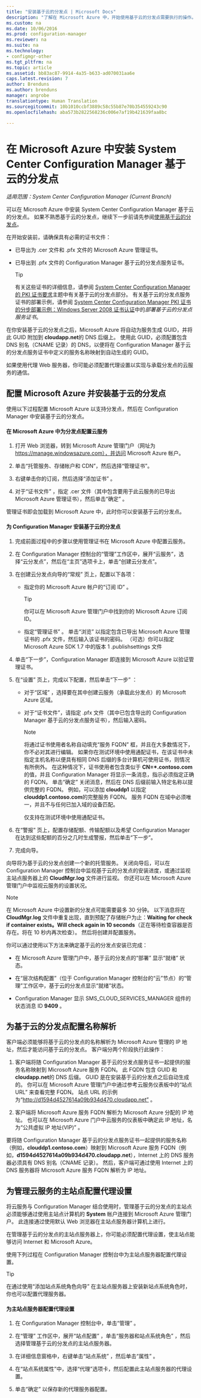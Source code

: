 ```yaml
---
title: "安装基于云的分发点 | Microsoft Docs"
description: "了解在 Microsoft Azure 中，开始使用基于云的分发点需要执行的操作。"
ms.custom: na
ms.date: 10/06/2016
ms.prod: configuration-manager
ms.reviewer: na
ms.suite: na
ms.technology:
- configmgr-other
ms.tgt_pltfrm: na
ms.topic: article
ms.assetid: bb83ac87-9914-4a35-b633-ad070031aa6e
caps.latest.revision: 7
author: Brenduns
ms.author: brenduns
manager: angrobe
translationtype: Human Translation
ms.sourcegitcommit: 10b1010ccbf3889c58c55b87e70b354559243c90
ms.openlocfilehash: aba573b2822568236c006e7af19b421639faa8bc

---
```

# <a name="install-cloud-based-distribution-points-in-microsoft-azure-for-system-center-configuration-manager"></a>在 Microsoft Azure 中安装 System Center Configuration Manager 基于云的分发点

*适用范围：System Center Configuration Manager (Current Branch)*

可以在 Microsoft Azure 中安装 System Center Configuration Manager 基于云的分发点。 如果不熟悉基于云的分发点，继续下一步前请先参阅[使用基于云的分发点](../../../../core/plan-design/hierarchy/use-a-cloud-based-distribution-point.md)。

 在开始安装前，请确保具有必需的证书文件：  

-   已导出为 .cer 文件和 .pfx 文件的 Microsoft Azure 管理证书。  

-   已导出到 .pfx 文件的 Configuration Manager 基于云的分发点服务证书。  

    > [!TIP]
    >   有关这些证书的详细信息，请参阅 [System Center Configuration Manager 的 PKI 证书要求](../../../../core/plan-design/network/pki-certificate-requirements.md)主题中有关基于云的分发点部分。 有关基于云的分发点服务证书的部署示例，请参阅 [System Center Configuration Manager PKI 证书的分步部署示例：Windows Server 2008 证书认证](/sccm/core/plan-design/network/example-deployment-of-pki-certificates)中的*部署基于云的分发点服务证书*。  


 在你安装基于云的分发点之后，Microsoft Azure 将自动为服务生成 GUID，并将此 GUID 附加到 **cloudapp.net**的 DNS 后缀上。 使用此 GUID，必须配置包含 DNS 别名（CNAME 记录）的 DNS，以便将在 Configuration Manager 基于云的分发点服务证书中定义的服务名称映射到自动生成的 GUID。  

 如果使用代理 Web 服务器，你可能必须配置代理设置以实现与承载分发点的云服务的通信。  

##  <a name="a-namebkmkconfigwindowsazureandinstalldpa-configure-microsoft-azure-and-install-cloud-based-distribution-points"></a><a name="BKMK_ConfigWindowsAzureandInstallDP"></a>配置 Microsoft Azure 并安装基于云的分发点  
 使用以下过程配置 Microsoft Azure 以支持分发点，然后在 Configuration Manager 中安装基于云的分发点。  

#### <a name="to-configure-a-cloud-service-in-microsoft-azure-for-a-distribution-point"></a>在 Microsoft Azure 中为分发点配置云服务  

1.  打开 Web 浏览器，转到 Microsoft Azure 管理门户（网址为 https://manage.windowsazure.com），并访问 Microsoft Azure 帐户。  

2.  单击“托管服务、存储帐户和 CDN”，然后选择“管理证书”。  

3.  右键单击你的订阅，然后选择“添加证书” 。  

4.  对于“证书文件” ，指定 .cer 文件（其中包含要用于此云服务的已导出 Microsoft Azure 管理证书），然后单击“确定” 。  

 管理证书即会加载到 Microsoft Azure 中，此时你可以安装基于云的分发点。  

#### <a name="to-install-a-cloud-based-distribution-point-for-configuration-manager"></a>为 Configuration Manager 安装基于云的分发点  

1.  完成前面过程中的步骤以使用管理证书在 Microsoft Azure 中配置云服务。  

2.  在 Configuration Manager 控制台的“管理”工作区中，展开“云服务”，选择“云分发点”，然后在“主页”选项卡上，单击“创建云分发点”。  

3.  在创建云分发点向导的“常规”  页上，配置以下各项：  

    -   指定你的 Microsoft Azure 帐户的“订阅 ID”  。  

        > [!TIP]  
        >  你可以在 Microsoft Azure 管理门户中找到你的 Microsoft Azure 订阅 ID。  

    -   指定“管理证书” 。 单击“浏览”  以指定包含已导出 Microsoft Azure 管理证书的 .pfx 文件，然后输入该证书的密码。 （可选）你可以指定 Microsoft Azure SDK 1.7 中的版本 1 .publishsettings 文件  

4.  单击“下一步”，Configuration Manager 即连接到 Microsoft Azure 以验证管理证书。  

5.  在“设置”  页上，完成以下配置，然后单击“下一步” ：  

    -   对于“区域” ，选择要在其中创建云服务（承载此分发点）的 Microsoft Azure 区域。  

    -   对于“证书文件”，请指定 .pfx 文件（其中已包含导出的 Configuration Manager 基于云的分发点服务证书），然后输入密码。  

        > [!NOTE]  
        >  将通过证书使用者名称自动填充“服务 FQDN”  框，并且在大多数情况下，你不必对其进行编辑。 如果你在测试环境中使用通配证书，在该证书中未指定主机名称以便具有相同 DNS 后缀的多台计算机可使用证书，则情况有所例外。 在这种情况下，证书使用者包含类似于 **CN=\*.contoso.com** 的值，并且 Configuration Manager 将显示一条消息，指示必须指定正确的 FQDN。 单击“确定”  关闭消息，然后在 DNS 后缀前输入特定名称以提供完整的 FQDN。 例如，可以添加 **clouddp1** 以指定 **clouddp1.contoso.com**的完整服务 FQDN。 服务 FQDN 在域中必须唯一，并且不与任何已加入域的设备匹配。  
        >   
        >  仅支持在测试环境中使用通配证书。  

6.  在“警报” 页上，配置存储配额、传输配额以及希望 Configuration Manager 在达到这些配额的百分之几时生成警报，然后单击“下一步”。  

7.  完成向导。  

 向导将为基于云的分发点创建一个新的托管服务。 关闭向导后，可以在 Configuration Manager 控制台中监视基于云的分发点的安装进度，或通过监视主站点服务器上的 **CloudMgr.log** 文件进行监视。 你还可以在 Microsoft Azure 管理门户中监视云服务的设置状况。  

> [!NOTE]  
>  在 Microsoft Azure 中设置新的分发点可能需要最多 30 分钟。 以下消息将在 **CloudMgr.log** 文件中重复出现，直到预配了存储帐户为止：**Waiting for check if container exists。Will check again in 10 seconds**（正在等待检查容器是否存在。将在 10 秒内再次检查）。 然后将创建并配置服务。  

 你可以通过使用以下方法来确定基于云的分发点安装已完成：  

-   在 Microsoft Azure 管理门户中，基于云的分发点的“部署”  显示“就绪” 状态。  

-   在“层次结构配置”（位于 Configuration Manager 控制台的“云”节点）的“管理”工作区中，基于云的分发点显示“就绪”状态。  

-   Configuration Manager 显示 SMS_CLOUD_SERVICES_MANAGER 组件的状态消息 ID **9409** 。  

##  <a name="a-namebkmkconfigdnsforclouddpsa-configure-name-resolution-for-cloud-based-distribution-points"></a><a name="BKMK_ConfigDNSforCloudDPs"></a> 为基于云的分发点配置名称解析  
 客户端必须能够将基于云的分发点的名称解析为 Microsoft Azure 管理的 IP 地址，然后才能访问基于云的分发点。 客户端分两个阶段执行此操作：  

1.  客户端将随 Configuration Manager 基于云的分发点服务证书一起提供的服务名称映射到 Microsoft Azure 服务 FQDN。 此 FQDN 包含 GUID 和 **cloudapp.net**的 DNS 后缀。 GUID 是在安装基于云的分发点之后自动生成的。 你可以在 Microsoft Azure 管理门户中通过参考云服务仪表板中的“站点 URL”  来查看完整 FQDN。 站点 URL 的示例为“http://d1594d4527614a09b934d470.cloudapp.net” 。  

2.  客户端将 Microsoft Azure 服务 FQDN 解析为 Microsoft Azure 分配的 IP 地址。 也可以在 Microsoft Azure 门户中云服务的仪表板中确定此 IP 地址，名为“公共虚拟 IP 地址(VIP)” 。  

要将随 Configuration Manager 基于云的分发点服务证书一起提供的服务名称（例如，**clouddp1.contoso.com**）映射到 Microsoft Azure 服务 FQDN（例如，**d1594d4527614a09b934d470.cloudapp.net**），Internet 上的 DNS 服务器必须具有 DNS 别名（CNAME 记录）。 然后，客户端可通过使用 Internet 上的 DNS 服务器将 Microsoft Azure 服务 FQDN 解析为 IP 地址。  

##  <a name="a-namebkmkconfigproxyforclouda-configure-proxy-settings-for-primary-sites-that-manage-cloud-services"></a><a name="BKMK_ConfigProxyforCloud"></a>为管理云服务的主站点配置代理设置  
 将云服务与 Configuration Manager 结合使用时，管理基于云的分发点的主站点必须能够通过使用主站点计算机的 **System** 帐户连接到 Microsoft Azure 管理门户。 此连接通过使用默认 Web 浏览器在主站点服务器计算机上进行。  

 在管理基于云的分发点的主站点服务器上，你可能必须配置代理设置，使主站点能够访问 Internet 和 Microsoft Azure。  

 使用下列过程在 Configuration Manager 控制台中为主站点服务器配置代理设置。  

> [!TIP]  
>  在通过使用“添加站点系统角色向导” 在主站点服务器上安装新站点系统角色时，你也可以配置代理服务器。  

#### <a name="to-configure-proxy-settings-for-the-primary-site-server"></a>为主站点服务器配置代理设置  

1.  在 Configuration Manager 控制台中，单击“管理” 。  

2.  在“管理”  工作区中，展开“站点配置” ，单击“服务器和站点系统角色” ，然后选择管理基于云的分发点的主站点服务器。  

3.  在详细信息窗格中，右键单击“站点系统” ，然后单击“属性” 。  

4.  在“站点系统属性”中，选择“代理”选项卡，然后配置此主站点服务器的代理设置。  

5.  单击“确定”  以保存新的代理服务器配置。  



<!--HONumber=Dec16_HO3-->


